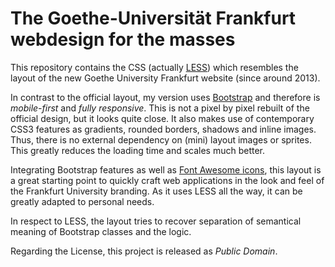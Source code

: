 # The Goethe-Universität Frankfurt webdesign for the masses

This repository contains the CSS (actually [LESS](http://lesscss.org/)) which resembles the layout
of the new Goethe University Frankfurt website (since around 2013).

In contrast to the official layout, my version uses [Bootstrap](http://getbootstrap.com/) and therefore
is *mobile-first* and *fully responsive*. This is not a pixel by pixel rebuilt of the official design,
but it looks quite close. It also makes use of contemporary CSS3 features as gradients, rounded borders, shadows and
inline images. Thus, there is no external dependency on (mini) layout images or sprites. This greatly reduces
the loading time and scales much better.

Integrating Bootstrap features as well as [Font Awesome icons](http://fortawesome.github.io/Font-Awesome/), this
layout is a great starting point to quickly craft web applications in the look and feel of the
Frankfurt University branding. As it uses LESS all the way, it can be greatly adapted to personal needs.

In respect to LESS, the layout tries to recover separation of semantical meaning of Bootstrap classes and the logic.

Regarding the License, this project is released as *Public Domain*.
